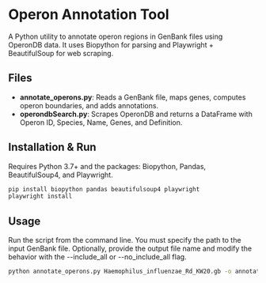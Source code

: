 # Operon Annotation Tool

A Python utility to annotate operon regions in GenBank files using OperonDB data. It uses Biopython for parsing and Playwright + BeautifulSoup for web scraping.

## Files

- **annotate_operons.py**: Reads a GenBank file, maps genes, computes operon boundaries, and adds annotations.
- **operondbSearch.py**: Scrapes OperonDB and returns a DataFrame with Operon ID, Species, Name, Genes, and Definition.

## Installation & Run

Requires Python 3.7+ and the packages: Biopython, Pandas, BeautifulSoup4, and Playwright.

```bash
pip install biopython pandas beautifulsoup4 playwright
playwright install
```
## Usage

Run the script from the command line. You must specify the path to the input GenBank file. Optionally, provide the output file name and modify the behavior with the --include_all or --no_include_all flag.

```bash
python annotate_operons.py Haemophilus_influenzae_Rd_KW20.gb -o annotated.gb --include_all
```